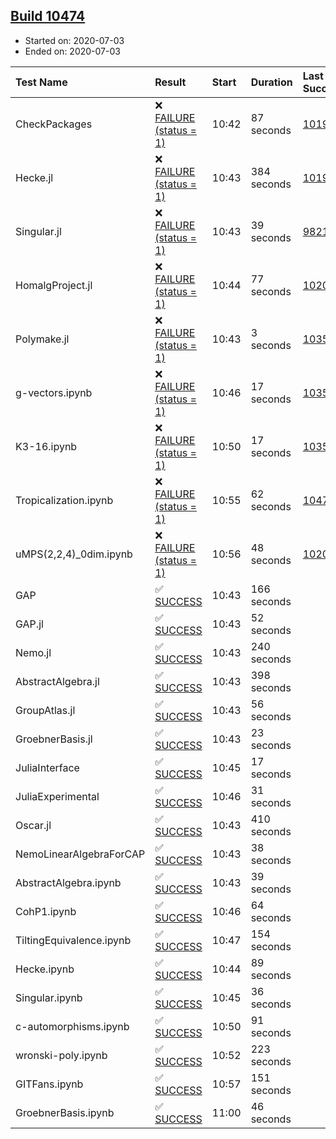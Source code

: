 ## [Build 10474](https://oscarci.mathematik.uni-kl.de/job/oscar/10474/)

* Started on: 2020-07-03
* Ended on: 2020-07-03

| Test Name    | Result | Start | Duration | Last Success | First Failure |
|:-------------|:-------|:------|:---------|:-------------|:--------------|
| CheckPackages | ❌ [FAILURE (status = 1)](https://oscarci.mathematik.uni-kl.de/job/oscar/10474/artifact/logs/build-10474/CheckPackages.log) | 10:42 | 87 seconds | [10197](https://oscarci.mathematik.uni-kl.de/job/oscar/10197/) | [10198](https://oscarci.mathematik.uni-kl.de/job/oscar/10198/) |
| Hecke.jl | ❌ [FAILURE (status = 1)](https://oscarci.mathematik.uni-kl.de/job/oscar/10474/artifact/logs/build-10474/Hecke.jl.log) | 10:43 | 384 seconds | [10197](https://oscarci.mathematik.uni-kl.de/job/oscar/10197/) | [10198](https://oscarci.mathematik.uni-kl.de/job/oscar/10198/) |
| Singular.jl | ❌ [FAILURE (status = 1)](https://oscarci.mathematik.uni-kl.de/job/oscar/10474/artifact/logs/build-10474/Singular.jl.log) | 10:43 | 39 seconds | [9821](https://oscarci.mathematik.uni-kl.de/job/oscar/9821/) | [9822](https://oscarci.mathematik.uni-kl.de/job/oscar/9822/) |
| HomalgProject.jl | ❌ [FAILURE (status = 1)](https://oscarci.mathematik.uni-kl.de/job/oscar/10474/artifact/logs/build-10474/HomalgProject.jl.log) | 10:44 | 77 seconds | [10209](https://oscarci.mathematik.uni-kl.de/job/oscar/10209/) | [10210](https://oscarci.mathematik.uni-kl.de/job/oscar/10210/) |
| Polymake.jl | ❌ [FAILURE (status = 1)](https://oscarci.mathematik.uni-kl.de/job/oscar/10474/artifact/logs/build-10474/Polymake.jl.log) | 10:43 | 3 seconds | [10356](https://oscarci.mathematik.uni-kl.de/job/oscar/10356/) | [10357](https://oscarci.mathematik.uni-kl.de/job/oscar/10357/) |
| g-vectors.ipynb | ❌ [FAILURE (status = 1)](https://oscarci.mathematik.uni-kl.de/job/oscar/10474/artifact/logs/build-10474/g-vectors.ipynb.log) | 10:46 | 17 seconds | [10356](https://oscarci.mathematik.uni-kl.de/job/oscar/10356/) | [10357](https://oscarci.mathematik.uni-kl.de/job/oscar/10357/) |
| K3-16.ipynb | ❌ [FAILURE (status = 1)](https://oscarci.mathematik.uni-kl.de/job/oscar/10474/artifact/logs/build-10474/K3-16.ipynb.log) | 10:50 | 17 seconds | [10356](https://oscarci.mathematik.uni-kl.de/job/oscar/10356/) | [10357](https://oscarci.mathematik.uni-kl.de/job/oscar/10357/) |
| Tropicalization.ipynb | ❌ [FAILURE (status = 1)](https://oscarci.mathematik.uni-kl.de/job/oscar/10474/artifact/logs/build-10474/Tropicalization.ipynb.log) | 10:55 | 62 seconds | [10473](https://oscarci.mathematik.uni-kl.de/job/oscar/10473/) | [10474](https://oscarci.mathematik.uni-kl.de/job/oscar/10474/) |
| uMPS(2,2,4)_0dim.ipynb | ❌ [FAILURE (status = 1)](https://oscarci.mathematik.uni-kl.de/job/oscar/10474/artifact/logs/build-10474/uMPS-2-2-4-_0dim.ipynb.log) | 10:56 | 48 seconds | [10209](https://oscarci.mathematik.uni-kl.de/job/oscar/10209/) | [10210](https://oscarci.mathematik.uni-kl.de/job/oscar/10210/) |
| GAP | ✅ [SUCCESS](https://oscarci.mathematik.uni-kl.de/job/oscar/10474/artifact/logs/build-10474/GAP.log) | 10:43 | 166 seconds |  |  |
| GAP.jl | ✅ [SUCCESS](https://oscarci.mathematik.uni-kl.de/job/oscar/10474/artifact/logs/build-10474/GAP.jl.log) | 10:43 | 52 seconds |  |  |
| Nemo.jl | ✅ [SUCCESS](https://oscarci.mathematik.uni-kl.de/job/oscar/10474/artifact/logs/build-10474/Nemo.jl.log) | 10:43 | 240 seconds |  |  |
| AbstractAlgebra.jl | ✅ [SUCCESS](https://oscarci.mathematik.uni-kl.de/job/oscar/10474/artifact/logs/build-10474/AbstractAlgebra.jl.log) | 10:43 | 398 seconds |  |  |
| GroupAtlas.jl | ✅ [SUCCESS](https://oscarci.mathematik.uni-kl.de/job/oscar/10474/artifact/logs/build-10474/GroupAtlas.jl.log) | 10:43 | 56 seconds |  |  |
| GroebnerBasis.jl | ✅ [SUCCESS](https://oscarci.mathematik.uni-kl.de/job/oscar/10474/artifact/logs/build-10474/GroebnerBasis.jl.log) | 10:43 | 23 seconds |  |  |
| JuliaInterface | ✅ [SUCCESS](https://oscarci.mathematik.uni-kl.de/job/oscar/10474/artifact/logs/build-10474/JuliaInterface.log) | 10:45 | 17 seconds |  |  |
| JuliaExperimental | ✅ [SUCCESS](https://oscarci.mathematik.uni-kl.de/job/oscar/10474/artifact/logs/build-10474/JuliaExperimental.log) | 10:46 | 31 seconds |  |  |
| Oscar.jl | ✅ [SUCCESS](https://oscarci.mathematik.uni-kl.de/job/oscar/10474/artifact/logs/build-10474/Oscar.jl.log) | 10:43 | 410 seconds |  |  |
| NemoLinearAlgebraForCAP | ✅ [SUCCESS](https://oscarci.mathematik.uni-kl.de/job/oscar/10474/artifact/logs/build-10474/NemoLinearAlgebraForCAP.log) | 10:43 | 38 seconds |  |  |
| AbstractAlgebra.ipynb | ✅ [SUCCESS](https://oscarci.mathematik.uni-kl.de/job/oscar/10474/artifact/logs/build-10474/AbstractAlgebra.ipynb.log) | 10:43 | 39 seconds |  |  |
| CohP1.ipynb | ✅ [SUCCESS](https://oscarci.mathematik.uni-kl.de/job/oscar/10474/artifact/logs/build-10474/CohP1.ipynb.log) | 10:46 | 64 seconds |  |  |
| TiltingEquivalence.ipynb | ✅ [SUCCESS](https://oscarci.mathematik.uni-kl.de/job/oscar/10474/artifact/logs/build-10474/TiltingEquivalence.ipynb.log) | 10:47 | 154 seconds |  |  |
| Hecke.ipynb | ✅ [SUCCESS](https://oscarci.mathematik.uni-kl.de/job/oscar/10474/artifact/logs/build-10474/Hecke.ipynb.log) | 10:44 | 89 seconds |  |  |
| Singular.ipynb | ✅ [SUCCESS](https://oscarci.mathematik.uni-kl.de/job/oscar/10474/artifact/logs/build-10474/Singular.ipynb.log) | 10:45 | 36 seconds |  |  |
| c-automorphisms.ipynb | ✅ [SUCCESS](https://oscarci.mathematik.uni-kl.de/job/oscar/10474/artifact/logs/build-10474/c-automorphisms.ipynb.log) | 10:50 | 91 seconds |  |  |
| wronski-poly.ipynb | ✅ [SUCCESS](https://oscarci.mathematik.uni-kl.de/job/oscar/10474/artifact/logs/build-10474/wronski-poly.ipynb.log) | 10:52 | 223 seconds |  |  |
| GITFans.ipynb | ✅ [SUCCESS](https://oscarci.mathematik.uni-kl.de/job/oscar/10474/artifact/logs/build-10474/GITFans.ipynb.log) | 10:57 | 151 seconds |  |  |
| GroebnerBasis.ipynb | ✅ [SUCCESS](https://oscarci.mathematik.uni-kl.de/job/oscar/10474/artifact/logs/build-10474/GroebnerBasis.ipynb.log) | 11:00 | 46 seconds |  |  |

